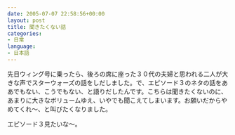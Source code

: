 ```yaml
---
date: 2005-07-07 22:58:56+00:00
layout: post
title: 聞きたくない話
categories:
- 日常
language:
- 日本語
---
```


先日ウィング号に乗ったら、後ろの席に座った３０代の夫婦と思われる二人が大きな声でスターウォーズの話をしだしました。で、エピソード３のネタの話をああでもない、こうでもない、と語りだしたんです。こちらは聞きたくないのに、あまりに大きなボリュームゆえ、いやでも聞こえてしまいます。お願いだからやめてくれ～、と叫びたくなりました。

エピソード３見たいな～。
